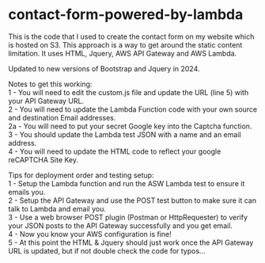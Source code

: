# contact-form-powered-by-lambda

This is the code that I used to create the contact form on my website which is hosted on S3.
This approach is a way to get around the static content limitation. 
It uses HTML, Jquery, AWS API Gateway and AWS Lambda. 

Updated to new versions of Bootstrap and Jquery in 2024. 

Notes to get this working: \
1 - You will need to edit the custom.js file and update the URL (line 5) with your API Gateway URL. \
2 - You will need to update the Lambda Function code with your own source and destination Email addresses. \
2a - You will need to put your secret Google key into the Captcha function. \
3 - You should update the Lambda test JSON with a name and an email address. \
4 - You will need to update the HTML code to reflect your google reCAPTCHA Site Key.

Tips for deployment order and testing setup: \
1 - Setup the Lambda function and run the ASW Lambda test to ensure it emails you. \
2 - Setup the API Gateway and use the POST test button to make sure it can talk to Lambda and email you. \
3 - Use a web browser POST plugin (Postman or HttpRequester) to verify your JSON posts to the API Gateway successfully and you get email. \
4 - Now you know your AWS configuration is fine! \
5 - At this point the HTML & Jquery should just work once the API Gateway URL is updated, but if not double check the code for typos...
